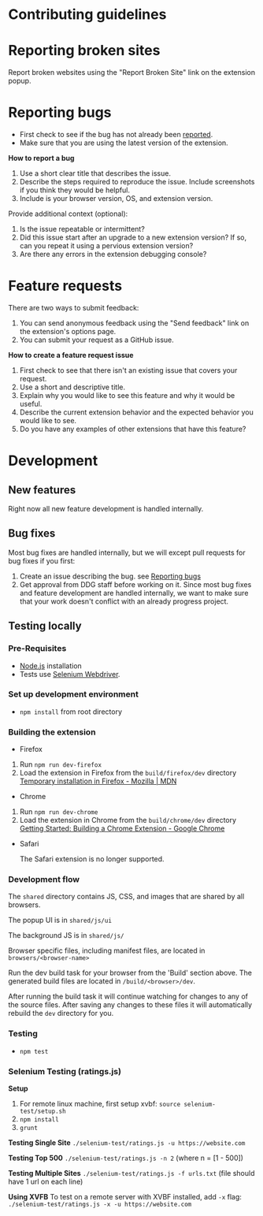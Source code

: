 # Contributing guidelines

# Reporting broken sites

Report broken websites using the "Report Broken Site" link on the extension popup.

# Reporting bugs

- First check to see if the bug has not already been [reported](https://github.com/duckduckgo/duckduckgo-privacy-extension/issues).
- Make sure that you are using the latest version of the extension.

**How to report a bug**
1. Use a short clear title that describes the issue.
2. Describe the steps required to reproduce the issue. Include screenshots if you think they would be helpful.
3. Include is your browser version, OS, and extension version.

Provide additional context (optional):
1. Is the issue repeatable or intermittent?
2. Did this issue start after an upgrade to a new extension version? If so, can you repeat it using a pervious extension version?
3. Are there any errors in the extension debugging console?

# Feature requests

There are two ways to submit feedback:
1. You can send anonymous feedback using the "Send feedback" link on the extension's options page.
2. You can submit your request as a GitHub issue.

**How to create a feature request issue**
1. First check to see that there isn't an existing issue that covers your request.
2. Use a short and descriptive title.
3. Explain why you would like to see this feature and why it would be useful.
4. Describe the current extension behavior and the expected behavior you would like to see.
5. Do you have any examples of other extensions that have this feature?

# Development

## New features

Right now all new feature development is handled internally.

## Bug fixes

Most bug fixes are handled internally, but we will except pull requests for bug fixes if you first:
1. Create an issue describing the bug. see [Reporting bugs](https://github.com/duckduckgo/duckduckgo-privacy-extension/CONTRIBUTING.md#reporting-bugs)
2. Get approval from DDG staff before working on it. Since most bug fixes and feature development are handled internally, we want to make sure that your work doesn't conflict with an already progress project.

## Testing locally

### Pre-Requisites
- [Node.js](https://nodejs.org) installation
- Tests use [Selenium Webdriver](http://seleniumhq.github.io/selenium/docs/api/javascript/index.html).

### Set up development environment
- `npm install` from root directory

### Building the extension
- Firefox
 1. Run `npm run dev-firefox`
 2. Load the extension in Firefox from the `build/firefox/dev` directory
[Temporary installation in Firefox - Mozilla | MDN](https://developer.mozilla.org/en-US/Add-ons/WebExtensions/Temporary_Installation_in_Firefox)

- Chrome
 1. Run `npm run dev-chrome`
 2. Load the extension in Chrome from the `build/chrome/dev` directory
[Getting Started: Building a Chrome Extension - Google Chrome](https://developer.chrome.com/extensions/getstarted#unpacked)

- Safari

  The Safari extension is no longer supported.


### Development flow

The `shared` directory contains JS, CSS, and images that are shared by all browsers.

The popup UI is in `shared/js/ui`

The background JS is in `shared/js/`

Browser specific files, including manifest files, are located in `browsers/<browser-name>`

Run the dev build task for your browser from the 'Build' section above. The generated build files are located in `/build/<browser>/dev`.

After running the build task it will continue watching for changes to any of the source files. After saving any changes to these files it will automatically rebuild the `dev` directory for you.

### Testing
- `npm test`

### Selenium Testing (ratings.js)

**Setup**

1. For remote linux machine, first setup xvbf: `source selenium-test/setup.sh`
2. `npm install`
3. `grunt`

**Testing Single Site** `./selenium-test/ratings.js -u https://website.com`

**Testing Top 500** `./selenium-test/ratings.js -n 2` (where n = [1 - 500])

**Testing Multiple Sites** `./selenium-test/ratings.js -f urls.txt` (file should have 1 url on each line)

**Using XVFB** To test on a remote server with XVBF installed, add `-x` flag: `./selenium-test/ratings.js -x -u https://website.com`
